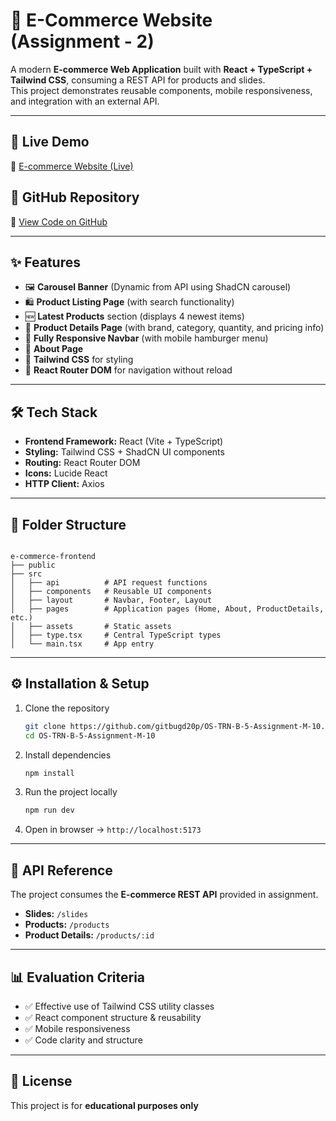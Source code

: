 # 🛒 E-Commerce Website (Assignment - 2)

A modern **E-commerce Web Application** built with **React + TypeScript + Tailwind CSS**, consuming a REST API for products and slides.  
This project demonstrates reusable components, mobile responsiveness, and integration with an external API.

---

## 🚀 Live Demo

🔗 [E-commerce Website (Live)](https://e-commerce-m10.netlify.app/)

## 📂 GitHub Repository

🔗 [View Code on GitHub](https://github.com/gitbugd20p/OS-TRN-B-5-Assignment-M-10)

---

## ✨ Features

-   🖼️ **Carousel Banner** (Dynamic from API using ShadCN carousel)
-   🛍️ **Product Listing Page** (with search functionality)
-   🆕 **Latest Products** section (displays 4 newest items)
-   📄 **Product Details Page** (with brand, category, quantity, and pricing info)
-   📱 **Fully Responsive Navbar** (with mobile hamburger menu)
-   📌 **About Page**
-   🎨 **Tailwind CSS** for styling
-   🔗 **React Router DOM** for navigation without reload

---

## 🛠️ Tech Stack

-   **Frontend Framework:** React (Vite + TypeScript)
-   **Styling:** Tailwind CSS + ShadCN UI components
-   **Routing:** React Router DOM
-   **Icons:** Lucide React
-   **HTTP Client:** Axios

---

## 📂 Folder Structure

```

e-commerce-frontend
├── public
├── src
│   ├── api          # API request functions
│   ├── components   # Reusable UI components
│   ├── layout       # Navbar, Footer, Layout
│   ├── pages        # Application pages (Home, About, ProductDetails, etc.)
│   ├── assets       # Static assets
│   ├── type.tsx     # Central TypeScript types
│   └── main.tsx     # App entry

```

---

## ⚙️ Installation & Setup

1. Clone the repository

    ```bash
    git clone https://github.com/gitbugd20p/OS-TRN-B-5-Assignment-M-10.git
    cd OS-TRN-B-5-Assignment-M-10

    ```

2. Install dependencies

    ```bash
    npm install

    ```

3. Run the project locally

    ```bash
    npm run dev

    ```

4. Open in browser → `http://localhost:5173`

---

## 📌 API Reference

The project consumes the **E-commerce REST API** provided in assignment.

-   **Slides:** `/slides`
-   **Products:** `/products`
-   **Product Details:** `/products/:id`

---

## 📊 Evaluation Criteria

-   ✅ Effective use of Tailwind CSS utility classes
-   ✅ React component structure & reusability
-   ✅ Mobile responsiveness
-   ✅ Code clarity and structure

---

## 📜 License

This project is for **educational purposes only**
